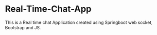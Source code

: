 # Real-Time-Chat-App
This is a Real time chat Application created using Springboot web socket, Bootstrap and JS.
